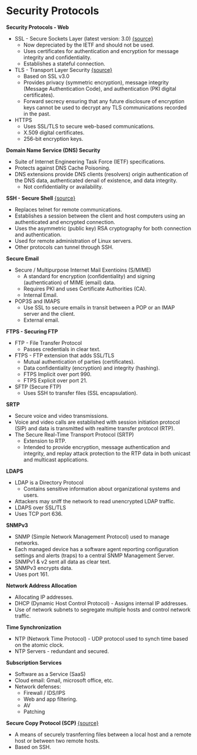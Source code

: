 # Security Protocols

**Security Protocols - Web**

* SSL - Secure Sockets Layer \(latest version: 3.0\) [{source}](https://en.wikipedia.org/wiki/Transport_Layer_Security)
  * Now depreciated by the IETF and should not be used.
  * Uses certificates for authentication and encryption for message integrity and confidentiality.
  * Establishes a stateful connection.
* TLS - Transport Layer Security [{source}](https://en.wikipedia.org/wiki/Transport_Layer_Security)
  * Based on SSL v3.0
  * Provides privacy \(symmetric encryption\), message integrity \(Message Authentication Code\), and authentication \(PKI digital certificates\).
  * Forward secrecy ensuring that any future disclosure of encryption keys cannot be used to decrypt any TLS communications recorded in the past.
* HTTPS
  * Uses SSL/TLS to secure web-based communications.
  * X.509 digital certificates.
  * 256-bit encryption keys.

**Domain Name Service \(DNS\) Security**

* Suite of Internet Engineering Task Force \(IETF\) specifications.
* Protects against DNS Cache Poisoning.
* DNS extensions provide DNS clients \(resolvers\) origin authentication of the DNS data, authenticated denail of existence, and data integrity.
  * Not confidentiality or availability.

**SSH - Secure Shell** [{source}](https://en.wikipedia.org/wiki/SSH_%28Secure_Shell%29)

* Replaces telnet for remote communications.
* Establishes a session between the client and host computers using an authenticated and encrypted connection.
* Uses the asymmetric \(public key\) RSA cryptography for both connection and authentication.
* Used for remote administration of Linux servers.
* Other protocols can tunnel through SSH.

**Secure Email**

* Secure / Multipurpose Internet Mail Exentioins \(S/MIME\)
  * A standard for encryption \(confidentiality\) and signing \(authentication\) of MIME \(email\) data.
  * Requires PKI and uses Certificate Authorities \(CA\).
  * Internal Email.
* POP3S and IMAPS
  * Use SSL to secure emails in transit between a POP or an IMAP server and the client.
  * External email.

**FTPS - Securing FTP**

* FTP - File Transfer Protocol
  * Passes credentials in clear text.
* FTPS - FTP extension that adds SSL/TLS
  * Mutual authentication of parties \(certificates\).
  * Data confidentiality \(encryption\) and integrity \(hashing\).
  * FTPS Implicit over port 990.
  * FTPS Explicit over port 21.
* SFTP \(Secure FTP\)
  * Uses SSH to transfer files \(SSL encapsulation\).

**SRTP**

* Secure voice and video transmissions.
* Voice and video calls are established with session initiation protocol \(SIP\) and data is transmitted with realtime transfer protocol \(RTP\).
* The Secure Real-Time Transport Protocol \(SRTP\)
  * Extension to RTP.
  * Intended to provide encryption, message authentication and integrity, and replay attack protection to the RTP data in both unicast and multicast applications.

**LDAPS**

* LDAP is a Directory Protocol
  * Contains sensitive information about organizational systems and users.
* Attackers may sniff the network to read unencrypted LDAP traffic.
* LDAPS over SSL/TLS
* Uses TCP port 636.

**SNMPv3**

* SNMP \(Simple Network Management Protocol\) used to manage networks.
* Each managed device has a software agent reporting configuration settings and alerts \(traps\) to a central SNMP Management Server.
* SNMPv1 & v2 sent all data as clear text.
* SNMPv3 encrypts data.
* Uses port 161.

**Network Address Allocation**

* Allocating IP addresses.
* DHCP \(Dynamic Host Control Protocol\) - Assigns internal IP addresses.
* Use of network subnets to segregate multiple hosts and control network traffic.

**Time Synchronization**

* NTP \(Network Time Protocol\) - UDP protocol used to synch time based on the atomic clock.
* NTP Servers - redundant and secured.

**Subscription Services**

* Software as a Service \(SaaS\)
* Cloud email: Gmail, microsoft office, etc.
* Network defenses:
  * Firewall / IDS/IPS
  * Web and app filtering.
  * AV
  * Patching

**Secure Copy Protocol \(SCP\)** [{source}](https://en.wikipedia.org/wiki/Secure_copy_protocol)

* A means of securely trasnferring files between a local host and a remote host or between two remote hosts. 
* Based on SSH. 



